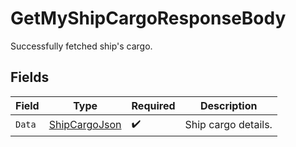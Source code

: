 # GetMyShipCargoResponseBody

Successfully fetched ship's cargo.


## Fields

| Field                                                     | Type                                                      | Required                                                  | Description                                               |
| --------------------------------------------------------- | --------------------------------------------------------- | --------------------------------------------------------- | --------------------------------------------------------- |
| `Data`                                                    | [ShipCargoJson](../../Models/Components/ShipCargoJson.md) | :heavy_check_mark:                                        | Ship cargo details.                                       |